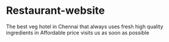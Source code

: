# Restaurant-website
The best veg hotel in Chennai that always uses fresh high quality ingredients in Affordable price visits us as soon as possible
